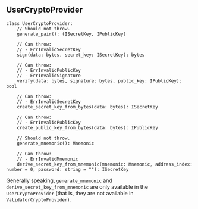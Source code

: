 ## UserCryptoProvider

```
class UserCryptoProvider:
    // Should not throw.
    generate_pair(): (ISecretKey, IPublicKey)

    // Can throw:
    // - ErrInvalidSecretKey
    sign(data: bytes, secret_key: ISecretKey): bytes

    // Can throw:
    // - ErrInvalidPublicKey
    // - ErrInvalidSignature
    verify(data: bytes, signature: bytes, public_key: IPublicKey): bool

    // Can throw:
    // - ErrInvalidSecretKey
    create_secret_key_from_bytes(data: bytes): ISecretKey

    // Can throw:
    // - ErrInvalidPublicKey
    create_public_key_from_bytes(data: bytes): IPublicKey

    // Should not throw.
    generate_mnemonic(): Mnemonic

    // Can throw:
    // - ErrInvalidMnemonic
    derive_secret_key_from_mnemonic(mnemonic: Mnemonic, address_index: number = 0, password: string = ""): ISecretKey
```

Generally speaking, `generate_mnemonic` and `derive_secret_key_from_mnemonic` are only available in the `UserCryptoProvider` (that is, they are not available in `ValidatorCryptoProvider`).
